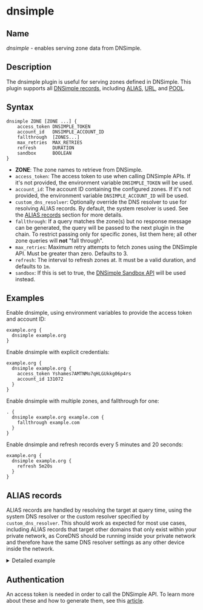 # dnsimple

## Name

*dnsimple* - enables serving zone data from DNSimple.

## Description

The dnsimple plugin is useful for serving zones defined in DNSimple. This plugin supports all [DNSimple records](https://support.dnsimple.com/articles/supported-dns-records/), including [ALIAS](https://support.dnsimple.com/articles/alias-record/), [URL](https://support.dnsimple.com/articles/url-record/), and [POOL](https://support.dnsimple.com/articles/pool-record/).

## Syntax

```
dnsimple ZONE [ZONE ...] {
    access_token DNSIMPLE_TOKEN
    account_id   DNSIMPLE_ACCOUNT_ID
    fallthrough  [ZONES...]
    max_retries  MAX_RETRIES
    refresh      DURATION
    sandbox      BOOLEAN
}
```

- **ZONE**: The zone names to retrieve from DNSimple.
- `access_token`: The access token to use when calling DNSimple APIs. If it's not provided, the environment variable `DNSIMPLE_TOKEN` will be used.
- `account_id`: The account ID containing the configured zones. If it's not provided, the environment variable `DNSIMPLE_ACCOUNT_ID` will be used.
- `custom_dns_resolver`: Optionally override the DNS resolver to use for resolving ALIAS records. By default, the system resolver is used. See the [ALIAS records](#alias-records) section for more details.
- `fallthrough`: If a query matches the zone(s) but no response message can be generated, the query will be passed to the next plugin in the chain. To restrict passing only for specific zones, list them here; all other zone queries will **not** "fall through".
- `max_retries`: Maximum retry attempts to fetch zones using the DNSimple API. Must be greater than zero. Defaults to 3.
- `refresh`: The interval to refresh zones at. It must be a valid duration, and defaults to `1m`.
- `sandbox`: If this is set to true, the [DNSimple Sandbox API](https://support.dnsimple.com/articles/sandbox/) will be used instead.

## Examples

Enable dnsimple, using environment variables to provide the access token and account ID:

```
example.org {
  dnsimple example.org
}
```

Enable dnsimple with explicit credentials:

```
example.org {
  dnsimple example.org {
    access_token Yshames7AMTNMo7qHLGUkkg06p4rs
    account_id 131072
  }
}
```

Enable dnsimple with multiple zones, and fallthrough for one:

```
. {
  dnsimple example.org example.com {
    fallthrough example.com
  }
}
```

Enable dnsimple and refresh records every 5 minutes and 20 seconds:

```
example.org {
  dnsimple example.org {
    refresh 5m20s
  }
}
```

## ALIAS records

ALIAS records are handled by resolving the target at query time, using the system DNS resolver or the custom resolver specified by `custom_dns_resolver`. This should work as expected for most use cases, including ALIAS records that target other domains that only exist within your private network, as CoreDNS should be running inside your private network and therefore have the same DNS resolver settings as any other device inside the network.

<details>
<summary>Detailed example</summary>

To help demonstrate how ALIAS records and DNS resolvers interact, consider the following setup:

- Private network with DNS resolver set to a central private DNS server 192.168.0.1 via DHCP.
- Two additional CoreDNS servers at 192.168.0.2 and 192.168.0.3, acting as the authority for `a.local` and `b.local` respectively.
- The central server delegates queries to zones `a.local` and `b.local` to those CoreDNS servers, and forwards all others to the public resolver 1.1.1.1.
- On the `a.local` zone, the records `ALIAS a.local -> b.local` and `CNAME ext.a.local -> external.com` exist.
- On the `b.local` zone, the record `ALIAS b.local -> ext.a.local` exists.

Given a query of `a.local`, the expected flow should be:
- Query of `a.local` from the client to 192.168.0.1, delegated to 192.168.0.2.
- Query of `b.local` from 192.168.0.2 to 192.168.0.1, delegated to 192.168.0.3.
- Query of `ext.a.local` from 192.168.0.3 to 192.168.0.1, delegated to 192.168.0.2.
- Query of `example.com` from 192.168.0.2 to 192.168.0.1, delegated to 1.1.1.1.

If all private DNS servers mentioned in the example are configured to resolve using `192.168.0.1` as mentioned, all queries will have consistent results and this will work as expected.
</details>

## Authentication

An access token is needed in order to call the DNSimple API. To learn more about these and how to generate them, see this [article](https://support.dnsimple.com/articles/api-access-token/).

